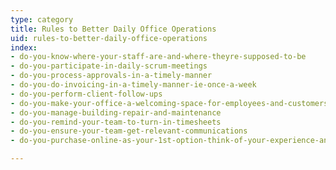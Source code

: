```yaml
---
type: category
title: Rules to Better Daily Office Operations
uid: rules-to-better-daily-office-operations
index:
- do-you-know-where-your-staff-are-and-where-theyre-supposed-to-be
- do-you-participate-in-daily-scrum-meetings
- do-you-process-approvals-in-a-timely-manner
- do-you-do-invoicing-in-a-timely-manner-ie-once-a-week
- do-you-perform-client-follow-ups
- do-you-make-your-office-a-welcoming-space-for-employees-and-customers
- do-you-manage-building-repair-and-maintenance
- do-you-remind-your-team-to-turn-in-timesheets
- do-you-ensure-your-team-get-relevant-communications
- do-you-purchase-online-as-your-1st-option-think-of-your-experience-and-have-a-voice

---
```

<p>​​<br></p>


